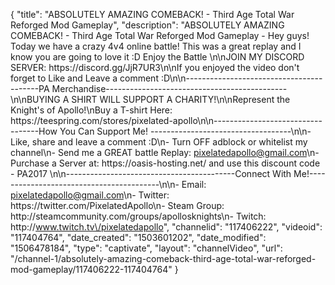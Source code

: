 {
    "title": "ABSOLUTELY AMAZING COMEBACK! - Third Age Total War Reforged Mod Gameplay",
    "description": "ABSOLUTELY AMAZING COMEBACK! - Third Age Total War Reforged Mod Gameplay - Hey guys! Today we have a crazy 4v4 online battle! This was a great replay and I know you are going to love it :D Enjoy the Battle \n\nJOIN MY DISCORD SERVER: https:\/\/discord.gg\/JjR7UR3\n\nIf you enjoyed the video don't forget to Like and Leave a comment :D\n\n-----------------------------------------PA Merchandise---------------------------------------------\n\nBUYING A SHIRT WILL SUPPORT A CHARITY!\n\nRepresent the Knight's of Apollo!\nBuy a T-shirt Here: https:\/\/teespring.com\/stores\/pixelated-apollo\n\n----------------------------------How You Can Support Me! -----------------------------------\n\n- Like, share and leave a comment :D\n- Turn OFF adblock or whitelist my channel\n- Send me a GREAT battle Replay: pixelatedapollo@gmail.com\n- Purchase a Server at: https:\/\/oasis-hosting.net\/ and use this discount code - PA2017 \n\n------------------------------------------Connect With Me!-----------------------------------------\n\n- Email: pixelatedapollo@gmail.com\n- Twitter: https:\/\/twitter.com\/PixelatedApollo\n- Steam Group:  http:\/\/steamcommunity.com\/groups\/apollosknights\n- Twitch: http:\/\/www.twitch.tv\/pixelatedapollo",
    "channelid": "117406222",
    "videoid": "117404764",
    "date_created": "1503601202",
    "date_modified": "1506478184",
    "type": "captivate",
    "layout": "channelVideo",
    "url": "\/channel-1\/absolutely-amazing-comeback-third-age-total-war-reforged-mod-gameplay\/117406222-117404764"
}